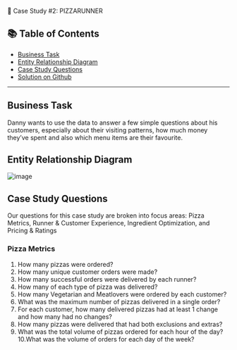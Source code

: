 🍜 Case Study #2: PIZZARUNNER

 ## 📚 Table of Contents
 - [Business Task](#business-task)
 - [Entity Relationship Diagram](#entity-relationship-diagram)
 - [Case Study Questions](#case-study-questions)
 - [Solution on Github](https://github.com/Akia14/8_Week_SQL_Challenge/blob/main/Case%20Study%20%231/Solution.md)

 ***

 ## Business Task
 Danny wants to use the data to answer a few simple questions about his customers, especially about their visiting patterns, how much money they’ve spent and also which menu items are their favourite. 

 ## Entity Relationship Diagram

 ![image](https://user-images.githubusercontent.com/81607668/127271130-dca9aedd-4ca9-4ed8-b6ec-1e1920dca4a8.png)

 ## Case Study Questions
Our questions for this case study are broken into focus areas: Pizza Metrics, Runner & Customer Experience, Ingredient Optimization, and Pricing & Ratings
### Pizza Metrics
1. How many pizzas were ordered?
2. How many unique customer orders were made?
3. How many successful orders were delivered by each runner?
4. How many of each type of pizza was delivered?
5. How many Vegetarian and Meatlovers were ordered by each customer?
6. What was the maximum number of pizzas delivered in a single order?
7. For each customer, how many delivered pizzas had at least 1 change and how many had no changes?
8. How many pizzas were delivered that had both exclusions and extras?
9. What was the total volume of pizzas ordered for each hour of the day?
10.What was the volume of orders for each day of the week?
